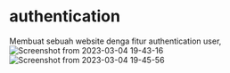 # authentication
Membuat sebuah website denga fitur authentication user, 
![Screenshot from 2023-03-04 19-43-16](https://user-images.githubusercontent.com/74364395/222902170-d3ecd745-0862-4a30-8092-c76840938ce3.png)
![Screenshot from 2023-03-04 19-45-56](https://user-images.githubusercontent.com/74364395/222902174-bdbe1ec7-d874-40b1-a95b-9c6b2f7a9439.png)
